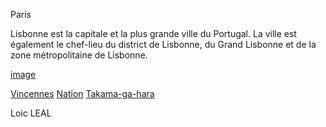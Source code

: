 Paris

Lisbonne est la capitale et la plus grande ville du Portugal.
La ville est également le chef-lieu du district de Lisbonne,
du Grand Lisbonne et de la zone métropolitaine de Lisbonne.

[image](https://cdn.sortiraparis.com/images/80/83517/753564-visuel-paris-tour-eiffel-rue.jpg)


[Vincennes](https://github.com/Doothrat/TP2-Labyrinthe/blob/main/vincennes.md)
[Nation](https://github.com/Doothrat/TP2-Labyrinthe/blob/main/nation.md)
[Takama-ga-hara](https://github.com/Doothrat/TP2-Labyrinthe/blob/main/takama-ga-hara.md)

Loic LEAL
